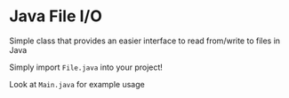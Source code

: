 # Java File I/O
Simple class that provides an easier interface to read from/write to files in Java

Simply import ```File.java``` into your project!

Look at ```Main.java``` for example usage
